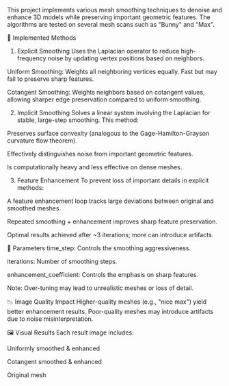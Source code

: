 This project implements various mesh smoothing techniques to denoise and enhance 3D models while preserving important geometric features. The algorithms are tested on several mesh scans such as "Bunny" and "Max".

🧮 Implemented Methods
1. Explicit Smoothing
Uses the Laplacian operator to reduce high-frequency noise by updating vertex positions based on neighbors.

Uniform Smoothing:
Weights all neighboring vertices equally. Fast but may fail to preserve sharp features.

Cotangent Smoothing:
Weights neighbors based on cotangent values, allowing sharper edge preservation compared to uniform smoothing.

2. Implicit Smoothing
Solves a linear system involving the Laplacian for stable, large-step smoothing. This method:

Preserves surface convexity (analogous to the Gage-Hamilton-Grayson curvature flow theorem).

Effectively distinguishes noise from important geometric features.

Is computationally heavy and less effective on dense meshes.

3. Feature Enhancement
To prevent loss of important details in explicit methods:

A feature enhancement loop tracks large deviations between original and smoothed meshes.

Repeated smoothing + enhancement improves sharp feature preservation.

Optimal results achieved after ~3 iterations; more can introduce artifacts.

🔧 Parameters
time_step: Controls the smoothing aggressiveness.

iterations: Number of smoothing steps.

enhancement_coefficient: Controls the emphasis on sharp features.

Note: Over-tuning may lead to unrealistic meshes or loss of detail.

📉 Image Quality Impact
Higher-quality meshes (e.g., "nice max") yield better enhancement results. Poor-quality meshes may introduce artifacts due to noise misinterpretation.

🖼️ Visual Results
Each result image includes:

Uniformly smoothed & enhanced

Cotangent smoothed & enhanced

Original mesh
